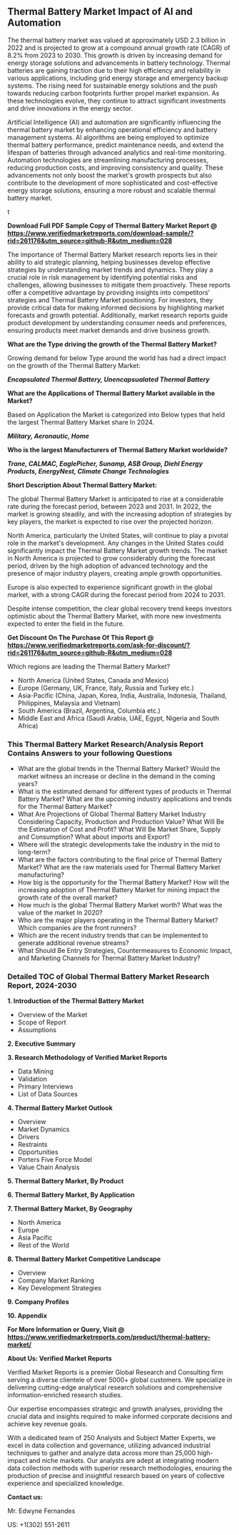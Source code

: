 <h2>Thermal Battery Market Impact of AI and Automation</h2><p>The thermal battery market was valued at approximately USD 2.3 billion in 2022 and is projected to grow at a compound annual growth rate (CAGR) of 8.2% from 2023 to 2030. This growth is driven by increasing demand for energy storage solutions and advancements in battery technology. Thermal batteries are gaining traction due to their high efficiency and reliability in various applications, including grid energy storage and emergency backup systems. The rising need for sustainable energy solutions and the push towards reducing carbon footprints further propel market expansion. As these technologies evolve, they continue to attract significant investments and drive innovations in the energy sector.</p><p>Artificial Intelligence (AI) and automation are significantly influencing the thermal battery market by enhancing operational efficiency and battery management systems. AI algorithms are being employed to optimize thermal battery performance, predict maintenance needs, and extend the lifespan of batteries through advanced analytics and real-time monitoring. Automation technologies are streamlining manufacturing processes, reducing production costs, and improving consistency and quality. These advancements not only boost the market's growth prospects but also contribute to the development of more sophisticated and cost-effective energy storage solutions, ensuring a more robust and scalable thermal battery market.</p>t</p><p id="" class=""><strong>Download Full PDF Sample Copy of Thermal Battery Market Report @ <a href="https://www.verifiedmarketreports.com/download-sample/?rid=261176&utm_source=github-R&utm_medium=028" target="_blank">https://www.verifiedmarketreports.com/download-sample/?rid=261176&utm_source=github-R&utm_medium=028</a></strong></p><p>The importance of&nbsp;Thermal Battery Market research reports lies in their ability to aid strategic planning, helping businesses develop effective strategies by understanding market trends and dynamics. They play a crucial role in risk management by identifying potential risks and challenges, allowing businesses to mitigate them proactively. These reports offer a competitive advantage by providing insights into competitors' strategies and Thermal Battery Market positioning. For investors, they provide critical data for making informed decisions by highlighting market forecasts and growth potential. Additionally, market research reports guide product development by understanding consumer needs and preferences, ensuring products meet market demands and drive business growth.</p><p><strong>What are the&nbsp;Type driving the growth of the Thermal Battery Market?</strong></p><p id="" class="">Growing demand for below Type around the world has had a direct impact on the growth of the Thermal Battery Market:</p><em><strong>Encapsulated Thermal Battery, Unencapsualated Thermal Battery</strong></em></p><strong>What are the&nbsp;Applications&nbsp;of Thermal Battery Market available in the Market?</strong></p><p id="" class="">Based on Application the Market is categorized into Below types that held the largest Thermal Battery Market share In 2024.</p><em><strong>Military, Aeronautic, Home</strong></em></p><strong>Who is the largest Manufacturers of Thermal Battery Market worldwide?</strong></p><p><em><strong>Trane, CALMAC, EaglePicher, Sunamp, ASB Group, Diehl Energy Products, EnergyNest, Climate Change Technologies</strong></em></p><p id="" class=""><strong>Short Description About Thermal Battery Market:</strong></p><p>The global Thermal Battery Market is anticipated to rise at a considerable rate during the forecast period, between 2023 and 2031. In 2022, the market is growing steadily, and with the increasing adoption of strategies by key players, the market is expected to rise over the projected horizon.</p><p>North America, particularly the United States, will continue to play a pivotal role in the market's development. Any changes in the United States could significantly impact the Thermal Battery Market growth trends. The market in North America is projected to grow considerably during the forecast period, driven by the high adoption of advanced technology and the presence of major industry players, creating ample growth opportunities.</p><p>Europe is also expected to experience significant growth in the global market, with a strong CAGR during the forecast period from 2024 to 2031.</p><p>Despite intense competition, the clear global recovery trend keeps investors optimistic about the Thermal Battery Market, with more new investments expected to enter the field in the future.</p><p id="" class=""><strong>Get Discount On The Purchase Of This Report @ <a href="https://www.verifiedmarketreports.com/ask-for-discount/?rid=261176&utm_source=github-R&utm_medium=028" target="_blank">https://www.verifiedmarketreports.com/ask-for-discount/?rid=261176&utm_source=github-R&utm_medium=028</a></strong></p>Which regions are leading the Thermal Battery Market?</p><ul><li>North America (United States, Canada and Mexico)</li><li>Europe (Germany, UK, France, Italy, Russia and Turkey etc.)</li><li>Asia-Pacific (China, Japan, Korea, India, Australia, Indonesia, Thailand, Philippines, Malaysia and Vietnam)</li><li>South America (Brazil, Argentina, Columbia etc.)</li><li>Middle East and Africa (Saudi Arabia, UAE, Egypt, Nigeria and South Africa)</li></ul><h3 id="" class="">This Thermal Battery Market Research/Analysis Report Contains Answers to your following Questions</h3><ul><li>What are the global trends in the Thermal Battery Market? Would the market witness an increase or decline in the demand in the coming years?</li><li>What is the estimated demand for different types of products in Thermal Battery Market? What are the upcoming industry applications and trends for the Thermal Battery Market?</li><li>What Are Projections of Global Thermal Battery Market Industry Considering Capacity, Production and Production Value? What Will Be the Estimation of Cost and Profit? What Will Be Market Share, Supply and Consumption? What about imports and Export?</li><li>Where will the strategic developments take the industry in the mid to long-term?</li><li>What are the factors contributing to the final price of Thermal Battery Market? What are the raw materials used for Thermal Battery Market manufacturing?</li><li>How big is the opportunity for the Thermal Battery Market? How will the increasing adoption of Thermal Battery Market for mining impact the growth rate of the overall market?</li><li>How much is the global Thermal Battery Market worth? What was the value of the market In 2020?</li><li>Who are the major players operating in the Thermal Battery Market? Which companies are the front runners?</li><li>Which are the recent industry trends that can be implemented to generate additional revenue streams?</li><li>What Should Be Entry Strategies, Countermeasures to Economic Impact, and Marketing Channels for Thermal Battery Market Industry?</li></ul><h3 id="" class="">Detailed TOC of Global Thermal Battery Market Research Report, 2024-2030</h3><p id="" class=""><strong>1. Introduction of the Thermal Battery Market</strong></p><ul><li>Overview of the Market</li><li>Scope of Report</li><li>Assumptions</li></ul><p id="" class=""><strong>2. Executive Summary</strong></p><p id="" class=""><strong>3. Research Methodology of Verified Market Reports</strong></p><ul><li>Data Mining</li><li>Validation</li><li>Primary Interviews</li><li>List of Data Sources</li></ul><p id="" class=""><strong>4. Thermal Battery Market Outlook</strong></p><ul><li>Overview</li><li>Market Dynamics</li><li>Drivers</li><li>Restraints</li><li>Opportunities</li><li>Porters Five Force Model</li><li>Value Chain Analysis</li></ul><p id="" class=""><strong>5. Thermal Battery Market, By Product</strong></p><p id="" class=""><strong>6. Thermal Battery Market, By Application</strong></p><p id="" class=""><strong>7. Thermal Battery Market, By Geography</strong></p><ul><li>North America</li><li>Europe</li><li>Asia Pacific</li><li>Rest of the World</li></ul><p id="" class=""><strong>8. Thermal Battery Market Competitive Landscape</strong></p><ul><li>Overview</li><li>Company Market Ranking</li><li>Key Development Strategies</li></ul><p id="" class=""><strong>9. Company Profiles</strong></p><p id="" class=""><strong>10. Appendix</strong></p><p id="" class=""><strong>For More Information or Query, Visit @ <a href="https://www.verifiedmarketreports.com/product/thermal-battery-market/" target="_blank">https://www.verifiedmarketreports.com/product/thermal-battery-market/</a></strong></p><p id="" class=""><strong>About Us: Verified Market Reports</strong></p><p id="" class="">Verified Market Reports is a premier Global Research and Consulting firm serving a diverse clientele of over 5000+ global customers. We specialize in delivering cutting-edge analytical research solutions and comprehensive information-enriched research studies.</p><p id="" class="">Our expertise encompasses strategic and growth analyses, providing the crucial data and insights required to make informed corporate decisions and achieve key revenue goals.</p><p id="" class="">With a dedicated team of 250 Analysts and Subject Matter Experts, we excel in data collection and governance, utilizing advanced industrial techniques to gather and analyze data across more than 25,000 high-impact and niche markets. Our analysts are adept at integrating modern data collection methods with superior research methodologies, ensuring the production of precise and insightful research based on years of collective experience and specialized knowledge.</p><p id="" class=""><strong>Contact us:</strong></p><p id="" class="">Mr. Edwyne Fernandes</p><p id="" class="">US: +1(302) 551-2611</p>